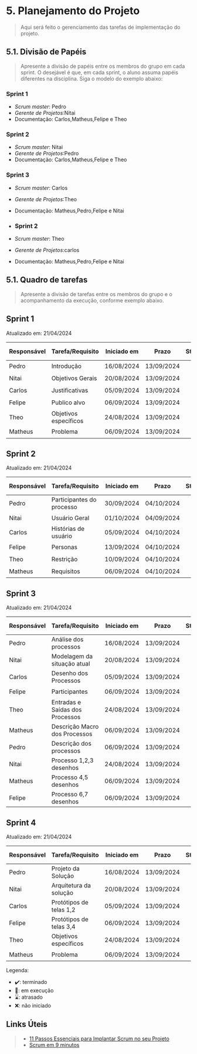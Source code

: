 # 5. Planejamento do Projeto

> Aqui será feito o gerenciamento das tarefas de implementação do projeto.

## 5.1. Divisão de Papéis

> Apresente a divisão de papéis entre os membros do grupo em cada sprint. O desejável é que, em cada sprint, o aluno assuma papéis diferentes na disciplina. Siga o modelo do exemplo abaixo:

### Sprint 1
- _Scrum master_: Pedro
- _Gerente de Projetos_:Nitai
- Documentação: Carlos,Matheus,Felipe e Theo

### Sprint 2
- _Scrum master_: Nitai
- _Gerente de Projetos_:Pedro
- Documentação: Carlos,Matheus,Felipe e Theo

### Sprint 3
- _Scrum master_: Carlos
-  _Gerente de Projetos_:Theo
- Documentação: Matheus,Pedro,Felipe e Nitai
  
- ### Sprint 2
- _Scrum master_: Theo
-  _Gerente de Projetos_:carlos
- Documentação: Matheus,Pedro,Felipe e Nitai

## 5.1. Quadro de tarefas

> Apresente a divisão de tarefas entre os membros do grupo e o acompanhamento da execução, conforme exemplo abaixo.

## Sprint 1

Atualizado em: 21/04/2024

| Responsável   | Tarefa/Requisito | Iniciado em    | Prazo      | Status | Terminado em    |
| :----         |    :----         |      :----:    | :----:     | :----: | :----:          |
| Pedro       | Introdução | 16/08/2024     | 13/09/2024 | ✔️    | 01/09/2024      |
| Nitai        | Objetivos Gerais   | 20/08/2024     | 13/09/2024 | ✔️    |  05/09/2024 |
| Carlos        | Justificativas | 05/09/2024       | 13/09/2024 | ✔️   | 05/09/2024 |
| Felipe        |  Publico alvo |    06/09/2024       | 13/09/2024 | ✔️       | 06/09/2024  |
| Theo        | Objetivos específicos  |    24/08/2024       | 13/09/2024| ✔️  |    01/09/2024  |
| Matheus        | Problema  |    06/09/2024       | 13/09/2024 | ✔️    |      06/09/2024  |

## Sprint 2

Atualizado em: 21/04/2024

| Responsável   | Tarefa/Requisito | Iniciado em    | Prazo      | Status | Terminado em    |
| :----         |    :----         |      :----:    | :----:     | :----: | :----:          |
| Pedro       | Participantes do processo |  30/09/2024     | 04/10/2024 | ✔️    | 1/10/2024      |
| Nitai        | Usuário Geral   | 01/10/2024     | 04/09/2024 | ✔️    |  01/10/2024 |
| Carlos        | Histórias de usuário  | 05/09/2024       | 04/10/2024| ✔️   | 04/10/2024 |
| Felipe        | Personas  |    13/09/2024       | 04/10/2024 | ✔️       | 04/10/2024 |
| Theo        | Restrição |    10/09/2024       | 04/10/2024| ✔️  |    04/10/2024  |
| Matheus        | Requisitos |    06/09/2024       | 04/10/2024 | ✔️    |      04/10/2024  |

## Sprint 3

Atualizado em: 21/04/2024

| Responsável   | Tarefa/Requisito | Iniciado em    | Prazo      | Status | Terminado em    |
| :----         |    :----         |      :----:    | :----:     | :----: | :----:          |
| Pedro       | Análise dos processos | 16/08/2024     | 13/09/2024 | ✔️    | 01/09/2024      |
| Nitai        | Modelagem da situação atual   | 20/08/2024     | 13/09/2024 | ✔️    |  05/09/2024 |
| Carlos        | Desenho dos Processos | 05/09/2024       | 13/09/2024 | ✔️   | 05/09/2024 |
| Felipe        | Participantes  |    06/09/2024       | 13/09/2024 | ✔️       | 06/09/2024  |
| Theo        | Entradas e Saídas dos Processos  |    24/08/2024       | 13/09/2024| ✔️  |    01/09/2024  |
| Matheus        | Descrição Macro dos Processos   |    06/09/2024       | 13/09/2024 | ✔️    |      06/09/2024  |
| Pedro        | Descrição dos processos  |    06/09/2024       | 13/09/2024 | ✔️       | 06/09/2024  |
| Nitai       | Processo 1,2,3 desenhos |    24/08/2024       | 13/09/2024| ✔️  |    01/09/2024  |
| Matheus        |  Processo 4,5 desenhos   |    06/09/2024       | 13/09/2024 | ✔️    |      06/09/2024  |
| Felipe        |  Processo 6,7 desenhos   |    06/09/2024       | 13/09/2024 | ✔️    |      06/09/2024  |

## Sprint 4

Atualizado em: 21/04/2024

| Responsável   | Tarefa/Requisito | Iniciado em    | Prazo      | Status | Terminado em    |
| :----         |    :----         |      :----:    | :----:     | :----: | :----:          |
| Pedro       | Projeto da Solução | 16/08/2024     | 13/09/2024 | ✔️    | 01/09/2024      |
| Nitai        | Arquitetura da solução  | 20/08/2024     | 13/09/2024 | ✔️    |  05/09/2024 |
| Carlos        | Protótipos de telas 1,2  | 05/09/2024       | 13/09/2024 | ✔️   | 05/09/2024 |
| Felipe        | Protótipos de telas 3,4  |    06/09/2024       | 13/09/2024 | ✔️       | 06/09/2024  |
| Theo        | Objetivos específicos  |    24/08/2024       | 13/09/2024| ✔️  |    01/09/2024  |
| Matheus        | Problema  |    06/09/2024       | 13/09/2024 | ✔️    |      06/09/2024  |

Legenda:
- ✔️: terminado
- 📝: em execução
- ⌛: atrasado
- ❌: não iniciado



## Links Úteis
> - [11 Passos Essenciais para Implantar Scrum no seu Projeto](https://mindmaster.com.br/scrum-11-passos/)
> - [Scrum em 9 minutos](https://www.youtube.com/watch?v=XfvQWnRgxG0)


